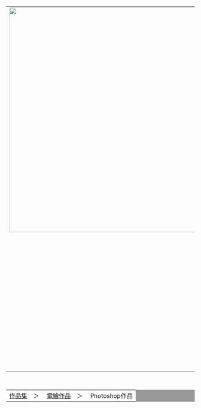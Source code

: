 <html>
<head>
<meta charset="UTF-8">
</head>
<body>
<center>
<div id="head">
<table width="1000"border="0"cellpadding="0"cellspacing="0">
<tr>
<td><img src="https://upload.wikimedia.org/wikipedia/zh/thumb/c/c8/Snoopy%28The_Peanuts%29.jpg/200px-Snoopy%28The_Peanuts%29.jpg" width="500"height="600"></td>
</tr>
<tr>
<td>
<td align="center">國立聯合大學文創系林玟鈞的網頁</td>
</tr>
</table>
</div>

<div id="nav1"><br>
<table width="1000" border="0" cellpadding="0" cellspacing="1" bgcolor="#999999">

<tr>
<td align="left" bgcolor="#ffffff"><a href="index.htm">作品集</a>　＞　
<a href="index.htm">電繪作品</a>　＞　
Photoshop作品
</td>
</tr>
</table>
</div>

</body>
</html>
